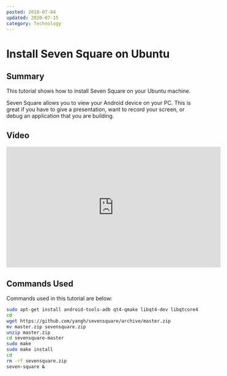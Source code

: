 ```yaml
---
posted: 2018-07-04
updated: 2020-07-15
category: Technology
---
```


# Install Seven Square on Ubuntu

## Summary
 
This tutorial shows how to install Seven Square on your Ubuntu machine.  
 
Seven Square allows you to view your Android device on your PC. This is great if you have to give a presentation, want to record your screen, or debug an application that you are building.
 
## Video 

<iframe width="560" height="315" src="https://www.youtube.com/embed/ZBOsf0uXx74" frameborder="0" allow="autoplay; encrypted-media" allowfullscreen></iframe>

## Commands Used

Commands used in this tutorial are below:

```bash
sudo apt-get install android-tools-adb qt4-qmake libqt4-dev libqtcore4 libqtgui4
cd 
wget https://github.com/yangh/sevensquare/archive/master.zip
mv master.zip sevensquare.zip
unzip master.zip
cd sevensquare-master
sudo make
sudo make install
cd
rm -rf sevensquare.zip
seven-square &
```

